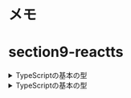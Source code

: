 # メモ

# section9-reactts

<details><summary>TypeScriptの基本の型</summary>

```TypeScript
// boolean
let bool: boolean = true;

// number 数値
let num: number = 0;

// string 文字
let str: string = "A";

// Array 配列
let arr1: Array<number> = [0, 1, 2];
let arr2: number[] = [0, 1, 2];

// tuple 配列（複数の型を持たせることができる）
let tuple: [number, string] = [0, "A"];

// any 何でも入る (なるべく使わない)
let any1: any = false;

// void 何も返さない
const funcA = (): void => {
const test = "TEST";
};

// null 何もない
let null1: null = null;

// undefined 未定義
let undefined1: undefined = undefined;

// object オブジェクト型
let obj1: object = {};
let obj2: { id: number; name: string } = { id: 0, name: "AAA" };
```

</details>

<details><summary>TypeScriptの基本の型</summary>

```TypeScript
  // 以下の関数calcTotalFeeは、引数numの型をnumberとしている。
  //   JSだと、引数の型は指定しないが、TSでは指定する。
  // JSの場合、引数に文字列を渡しても、エラーにならない。（暗黙で型変換されてしまう。）
  const calcTotalFee = (num: number) => {
    const total = num * 1.1;
    console.log(total);
  };
  const onClickPractice = () => {
    calcTotalFee(100);
  };
```

</details>
